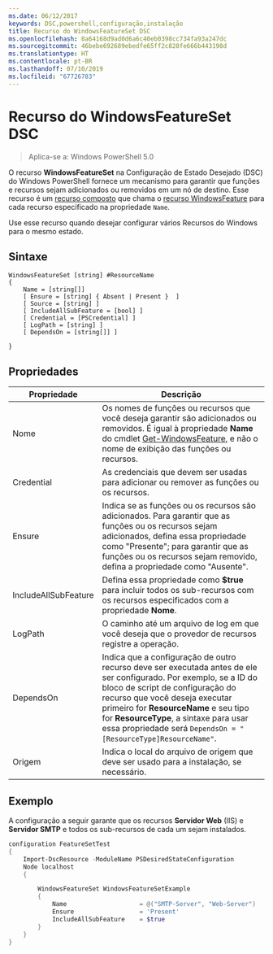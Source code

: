 ```yaml
---
ms.date: 06/12/2017
keywords: DSC,powershell,configuração,instalação
title: Recurso do WindowsFeatureSet DSC
ms.openlocfilehash: 8a64168d9ad0d6a6c40eb0398cc734fa93a247dc
ms.sourcegitcommit: 46bebe692689ebedfe65ff2c828fe666b443198d
ms.translationtype: HT
ms.contentlocale: pt-BR
ms.lasthandoff: 07/10/2019
ms.locfileid: "67726783"
---
```

# <a name="dsc-windowsfeatureset-resource"></a>Recurso do WindowsFeatureSet DSC

> Aplica-se a: Windows PowerShell 5.0

O recurso **WindowsFeatureSet** na Configuração de Estado Desejado (DSC) do Windows PowerShell fornece um mecanismo para garantir que funções e recursos sejam adicionados ou removidos em um nó de destino.
Esse recurso é um [recurso composto](../../../resources/authoringResourceComposite.md) que chama o [recurso WindowsFeature](windowsfeatureResource.md) para cada recurso especificado na propriedade `Name`.

Use esse recurso quando desejar configurar vários Recursos do Windows para o mesmo estado.

## <a name="syntax"></a>Sintaxe

```
WindowsFeatureSet [string] #ResourceName
{
    Name = [string[]]
    [ Ensure = [string] { Absent | Present }  ]
    [ Source = [string] ]
    [ IncludeAllSubFeature = [bool] ]
    [ Credential = [PSCredential] ]
    [ LogPath = [string] ]
    [ DependsOn = [string[]] ]

}
```

## <a name="properties"></a>Propriedades

|  Propriedade  |  Descrição   |
|---|---|
| Nome| Os nomes de funções ou recursos que você deseja garantir são adicionados ou removidos. É igual à propriedade **Name** do cmdlet [Get-WindowsFeature](/powershell/module/servermanager/get-windowsfeature?view=winserver2012r2-ps), e não o nome de exibição das funções ou recursos.|
| Credential| As credenciais que devem ser usadas para adicionar ou remover as funções ou os recursos.|
| Ensure| Indica se as funções ou os recursos são adicionados. Para garantir que as funções ou os recursos sejam adicionados, defina essa propriedade como "Presente"; para garantir que as funções ou os recursos sejam removido, defina a propriedade como "Ausente".|
| IncludeAllSubFeature| Defina essa propriedade como **$true** para incluir todos os sub-recursos com os recursos especificados com a propriedade **Nome**.|
| LogPath| O caminho até um arquivo de log em que você deseja que o provedor de recursos registre a operação.|
| DependsOn| Indica que a configuração de outro recurso deve ser executada antes de ele ser configurado. Por exemplo, se a ID do bloco de script de configuração do recurso que você deseja executar primeiro for __ResourceName__ e seu tipo for __ResourceType__, a sintaxe para usar essa propriedade será `DependsOn = "[ResourceType]ResourceName"`.|
| Origem| Indica o local do arquivo de origem que deve ser usado para a instalação, se necessário.|

## <a name="example"></a>Exemplo

A configuração a seguir garante que os recursos **Servidor Web** (IIS) e **Servidor SMTP** e todos os sub-recursos de cada um sejam instalados.

```powershell
configuration FeatureSetTest
{
    Import-DscResource -ModuleName PSDesiredStateConfiguration
    Node localhost
    {

        WindowsFeatureSet WindowsFeatureSetExample
        {
            Name                    = @("SMTP-Server", "Web-Server")
            Ensure                  = 'Present'
            IncludeAllSubFeature    = $true
        }
    }
}
```
